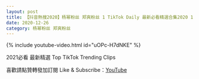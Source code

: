 ```yaml
---
layout: post
title: 【抖音熱搜2020】杨幂粉丝 郑爽粉丝 1 TikTok Daily 最新必看精選合集2020 12 26
date: 2020-12-26
category: 杨幂粉丝 郑爽粉丝
---
```


{% include youtube-video.html id="uOPc-H7dNKE" %}

2021必看 最新精選 Top TikTok Trending Clips

喜歡請點贊轉發加訂閱 Like & Subscribe：[YouTube](https://www.youtube.com/channel/UCAoR7VcanIPd04uEq_GIylA/videos)

